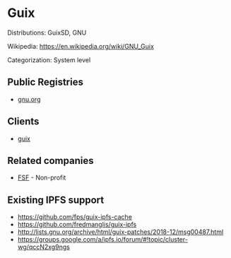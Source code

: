 # Guix

Distributions: GuixSD, GNU

Wikipedia: https://en.wikipedia.org/wiki/GNU_Guix

Categorization: System level

## Public Registries

- [gnu.org](https://www.gnu.org/software/guix/packages/)

## Clients

- [guix](https://www.gnu.org/software/guix/)

## Related companies

- [FSF](https://www.fsf.org/) - Non-profit

## Existing IPFS support

- https://github.com/fps/guix-ipfs-cache
- https://github.com/fredmanglis/guix-ipfs
- http://lists.gnu.org/archive/html/guix-patches/2018-12/msg00487.html
- https://groups.google.com/a/ipfs.io/forum/#!topic/cluster-wg/qccN2xg9ngs
